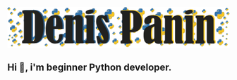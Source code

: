 ![Header](https://github.com/Denis-Panin/Denis-Panin/blob/main/assets/Header_2_git.jpg)

## <strong>Hi 👋, i'm beginner Python developer.</strong>